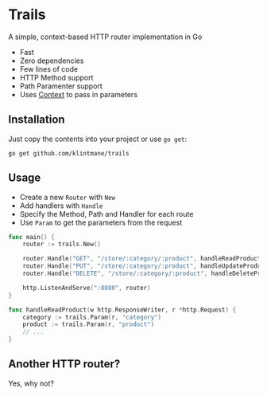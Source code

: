 # Trails

A simple, context-based HTTP router implementation in Go

- Fast
- Zero dependencies
- Few lines of code
- HTTP Method support
- Path Paramenter support
- Uses [Context](https://golang.org/pkg/net/http/#Request.Context) to pass in parameters

## Installation

Just copy the contents into your project or use `go get`:

```
go get github.com/klintmane/trails
```

## Usage

- Create a new `Router` with `New`
- Add handlers with `Handle`
- Specify the Method, Path and Handler for each route
- Use `Param` to get the parameters from the request

```go
func main() {
	router := trails.New()

	router.Handle("GET", "/store/:category/:product", handleReadProduct)
	router.Handle("PUT", "/store/:category/:product", handleUpdateProduct)
	router.Handle("DELETE", "/store/:category/:product", handleDeleteProduct)

	http.ListenAndServe(":8080", router)
}

func handleReadProduct(w http.ResponseWriter, r *http.Request) {
	category := trails.Param(r, "category")
	product := trails.Param(r, "product")
	// ...
}
```

## Another HTTP router?

Yes, why not?
